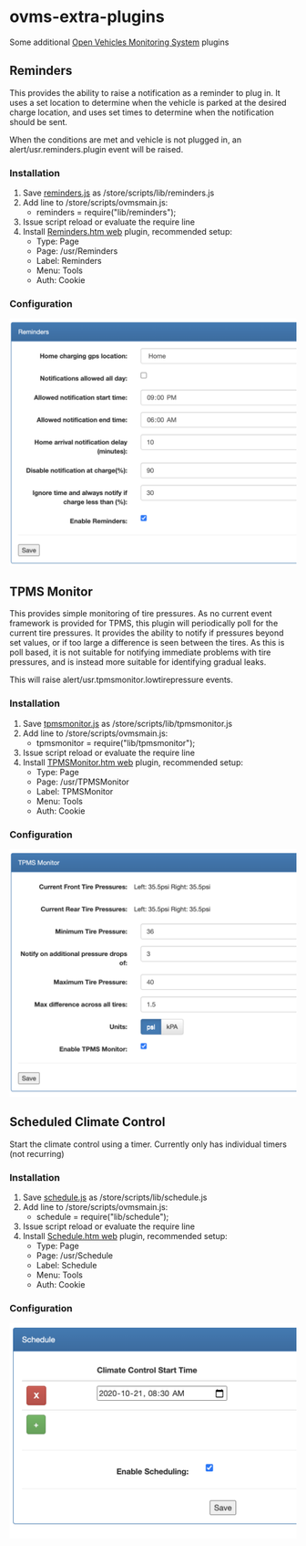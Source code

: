 # ovms-extra-plugins
Some additional [Open Vehicles Monitoring System](https://www.openvehicles.com/) plugins

## Reminders
This provides the ability to raise a notification as a reminder to plug in. It uses a set location to determine when the vehicle is parked at the desired charge location, and uses set times to determine when the notification should be sent.

When the conditions are met and vehicle is not plugged in, an alert/usr.reminders.plugin event will be raised.

### Installation
1. Save [reminders.js](https://raw.githubusercontent.com/jbeuree/ovms-extra-plugins/main/reminders/reminders.js) as /store/scripts/lib/reminders.js
2. Add line to /store/scripts/ovmsmain.js:
   * reminders = require("lib/reminders");
3. Issue script reload or evaluate the require line
4. Install [Reminders.htm web](https://raw.githubusercontent.com/jbeuree/ovms-extra-plugins/main/reminders/Reminders.htm) plugin, recommended setup:
   * Type: Page
   * Page: /usr/Reminders
   * Label: Reminders
   * Menu: Tools
   * Auth: Cookie

### Configuration

<img src="https://github.com/jbeuree/ovms-extra-plugins/raw/main/images/Reminders.png" width="600">

## TPMS Monitor
This provides simple monitoring of tire pressures. As no current event framework is provided for TPMS, this plugin will periodically poll for the current tire pressures. It provides the ability to notify if pressures beyond set values, or if too large a difference is seen between the tires. As this is poll based, it is not suitable for notifying immediate problems with tire pressures, and is instead more suitable for identifying gradual leaks.

This will raise alert/usr.tpmsmonitor.lowtirepressure events.

### Installation
1. Save [tpmsmonitor.js](https://raw.githubusercontent.com/jbeuree/ovms-extra-plugins/main/tpmsmonitor/tpmsmonitor.js) as /store/scripts/lib/tpmsmonitor.js
2. Add line to /store/scripts/ovmsmain.js:
   * tpmsmonitor = require("lib/tpmsmonitor");
3. Issue script reload or evaluate the require line
4. Install [TPMSMonitor.htm web](https://raw.githubusercontent.com/jbeuree/ovms-extra-plugins/main/tpmsmonitor/TPMSMonitor.htm) plugin, recommended setup:
   * Type: Page
   * Page: /usr/TPMSMonitor
   * Label: TPMSMonitor
   * Menu: Tools
   * Auth: Cookie

### Configuration

<img src="https://github.com/jbeuree/ovms-extra-plugins/raw/main/images/TPMSMonitor.png" width="600">

## Scheduled Climate Control
Start the climate control using a timer. Currently only has individual timers (not recurring)

### Installation
1. Save [schedule.js](https://raw.githubusercontent.com/jbeuree/ovms-extra-plugins/main/schedule/schedule.js) as /store/scripts/lib/schedule.js
2. Add line to /store/scripts/ovmsmain.js:
   * schedule = require("lib/schedule");
3. Issue script reload or evaluate the require line
4. Install [Schedule.htm web](https://raw.githubusercontent.com/jbeuree/ovms-extra-plugins/main/schedule/Schedule.htm) plugin, recommended setup:
   * Type: Page
   * Page: /usr/Schedule
   * Label: Schedule
   * Menu: Tools
   * Auth: Cookie

### Configuration

<img src="https://github.com/jbeuree/ovms-extra-plugins/raw/main/images/Schedule.png" width="600">
